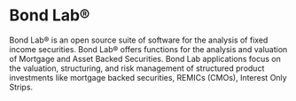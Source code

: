 Bond Lab®
=======

Bond Lab® is an open source suite of software for the analysis of fixed income securities.  Bond Lab® offers functions for the analysis and valuation of Mortgage and Asset Backed Securities. Bond Lab applications focus on the valuation, 
structuring, and risk management of structured product investments like mortgage backed securities, REMICs (CMOs), Interest Only Strips.
